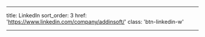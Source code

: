 ---

title: LinkedIn
sort_order: 3
href: 'https://www.linkedin.com/company/addinsoft/'
class: 'btn-linkedin-w'

----